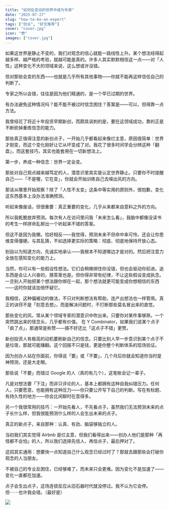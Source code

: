 ```yaml
---
title: "如何在变动的世界中成为专家"
date: "2025-07-27"
slug: "how-to-be-an-expert"
tags: ["创业", "好文推荐"]
cover: "cover.jpg"
icon: "😎"
images: ["cover.jpg"]
---
```

如果这世界是静止不变的，我们对观念的信心就能一路线性上升。某个想法经得起越多样、越严格的考验，就越可能是真的。许多人其实默默相信这一点——对「人性」这种变化不大的领域来说，这么想或许没错。



但对那些会变的东西——也就是几乎所有其他事物——你就不能再这样信任自己的判断了。



专家之所以会错，往往是因为他们精通的，是一个早已过期的世界。



有办法避免这种情况吗？能不能不被过时信念困住？答案是——可以，但得靠一点方法。



我曾经花了将近十年投资早期新创，而颇具讽刺的是，要在这领域成功，靠的正是不断砍掉重练信念的能力。



那些真正值得注意的新创点子，一开始几乎都看起来像烂主意，原因很简单：世界才刚变，而这个变化刚好让它从坏变成了对。我花了很多时间学会分辨这种「翻盘」，而这套技巧，其实也能套用在一切新想法上。



第一步，养成一种信念：世界一定会变。



那些对自己观点越来越笃定的人，潜意识里其实是认定世界静止。只要你不时提醒自己——「不是喔，它在变」，你就会开始训练自己去嗅出风的方向。



那该从哪里开始观察？除了「人性不太变」这条中等实用的原则外，很抱歉，变化这东西基本上没办法准确预测。



听起来像废话，但很重要：真正重要的变化，几乎从来都来自意料之外的方向。



所以我乾脆放弃预测。每次有人在访问里问我「未来怎么看」，我脑中都像没读书的考生一样拼命乱掰出一个听起来不错的答案。



但这不是因为我懒。恰好相反——我觉得，预测未来不但命中率可怜，还会让你思维变得僵硬。与其乱猜，不如选择更实际的策略：彻底、彻底地保持开放心态。



别自以为知道方向，先诚实地承认——我根本不知道哪边才是对的。然后把注意力全放在感知变化的能力上。



当然，你可以有一些假设性想法。它们会稍微绑住你没错，但也会驱动你前进。追东西是会让人兴奋的，猜答案也是。但你得非常有纪律，不让这些假设变成执念。
一旦别人开始把某个想法跟你绑在一起，那个想法就更可能变成你想相信的东西——这时你就该加倍怀疑它。



我相信，这种偏被动的做法，不只对判断想法有帮助，连产出想法也一样管用。真正的诀窍不是「刻意去想」，而是解决问题时，不打断那些莫名冒出来的直觉。



那些变化的风，常从某个领域专家的潜意识中吹出来。只要你对某件事够熟，一个突然跳出来的怪念头，几乎都有价值。
在 Y Combinator，如果我们说某个点子「疯了点」，那通常是称赞——搞不好还比「这点子不错」更赞。



新创投资人有极高的动机要刷新自己的信念。只要比别人早一步意识到某个点子不是垃圾，那就可能赚翻。这个回报不只是钱，更是你整个判断体系的现场验证。



因为创办人站在你面前，你得说「要」或「不要」，几个月后你就会知道你当时是神预测，还是大走眼。



那些说「不要」而错过 Google 的人（真的有几个），这笔帐会记一辈子。



凡是对想法要「下注」而非只评论的人，基本上都拥有这种自我纠错压力。任何人，只要愿意，也能拥有这种压力——你只要公开写下自己的判断。写在有标题、有持久性的地方——你会比闲聊时在意得多。



另一个我很常用的技巧：一开始先看人，不先看点子。虽然我们无法预测未来的点子长什么样，但我很能预测什么样的人会生出未来的点子。



真正的新点子，来自那种：认真、有劲、脑袋够独立的人。



当初我们其实觉得 Airbnb 是烂主意，但我们看得出来——创办人他们是那种「再怪都不会怕」的人，所以我们选择先信人、再信点子，最后押对了。



这招其实通用：想要快一点知道自己什么观念已经过时了？那就去跟那些会打破你观念的人当朋友。



不被自己的专业反困住，已经够难了，而未来只会更难。因为变化不是加速了——变化一直都在加速。



点子会生出点子，这场连锁反应从旧石器时代就没停过。我不认为它会停。
但⋯⋯也许我会错。（最好是）




![](https://prod-files-secure.s3.us-west-2.amazonaws.com/112d0858-5090-4d34-a606-b75eb8d65fd2/46476355-9cf3-4e99-9b7a-3531bc426380/1000202064.png?X-Amz-Algorithm=AWS4-HMAC-SHA256&X-Amz-Content-Sha256=UNSIGNED-PAYLOAD&X-Amz-Credential=ASIAZI2LB466RVRDXIRD%2F20251023%2Fus-west-2%2Fs3%2Faws4_request&X-Amz-Date=20251023T214343Z&X-Amz-Expires=3600&X-Amz-Security-Token=IQoJb3JpZ2luX2VjEJX%2F%2F%2F%2F%2F%2F%2F%2F%2F%2FwEaCXVzLXdlc3QtMiJHMEUCIQCncNuswZT4OT7nunq2BnPfhB9nj0ffNY53t%2FhZxNfmugIgIXItDFtpOHMdd3d3Fwm0rkVODJvHVy0gTdHvlwm4Kgwq%2FwMIThAAGgw2Mzc0MjMxODM4MDUiDCshM6fmoimnUsa4zircA6Nr18s%2F86rAUmdhTiW1%2ByGkM4yrZOXm5wcK%2F1%2BVobn6DMwFcIUsrLMdfBNXeW5J7yrQqCQcB2%2BG5bu0qzUXNYhl8vsATLlWCDGw4CzcJRU2ps4y3C0TmRwbiArxPsp2CsEoGz0lo2%2FZvKVie530nnsKFvuUATONZ15tdJQd5YoCgN6wy84ZP8hrnv%2BaSCYCBuwwvBBcIRsuAVtjSqbs1E6YbEW8ldh2azweteTqMBQefb5re5WUsilkCxGmz6zOcXsk06ZNxfxjS%2B41Tgl55oNBznh9lWaAGMqF94ePzO1h3%2Flk9CwAcJXZ7AYX16yIrYbMS26vo4Y7OH5h0J9QV0%2Fdzibg2gvoWJM83zMDt626ybmSjCK9e1r5s1CO7H6AAO6m3ObuAxzcd76UyJcK61JsjjJNWQuNWpEXMDHxrO1bbDOuJPxgLPO%2FmbG0p%2FB4bCxFK4tuvnRTTamrWB0gIQtRZVr8sJJcavvRhYG4agmutC5KwA7hTzBpFSnXPMAEwolv8Cz6vZ%2FQJRjiFTdP2a%2BG0c3X2h2iTgeCqyU2a%2B9rBxT9i0ekix5qVrOGfXxLizJmV3cpGDL5akxavSg%2FoMOuVbLxK%2FHNOSJeySR64Sz3%2FypRSgAYtXYBu5wEMIyq6scGOqUBGzUlo9%2Fz1%2FkTDortrCzcC0VxK9YtEjJQkmdCvXidSppL2sc0JJnKgBAMceFKz%2FU0yK0mKV7r3uxX9jehwktW4sk0EEbwgJbHxumqQUHNMZ16MpXJ5zWlARQxboF4uYphbh3CaIXnpt5r%2B6jSExJFVblIaDyJ%2Bj35E3dXvZucZ3mKwRR2iLXfJGhCu%2BLswzHaHKquvY49Q82B6vSmcpBcrTBxVYx%2B&X-Amz-Signature=b66e13930b1821d66dd935bcbf737e6270e4dd279c84bb0f5d4e035f548a0c5b&X-Amz-SignedHeaders=host&x-amz-checksum-mode=ENABLED&x-id=GetObject)

